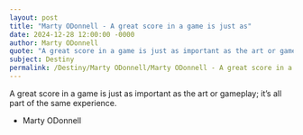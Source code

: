 ```yaml
---
layout: post
title: "Marty ODonnell - A great score in a game is just as"
date: 2024-12-28 12:00:00 -0000
author: Marty ODonnell
quote: "A great score in a game is just as important as the art or gameplay; it’s all part of the same experience."
subject: Destiny
permalink: /Destiny/Marty ODonnell/Marty ODonnell - A great score in a game is just as
---
```


A great score in a game is just as important as the art or gameplay; it’s all part of the same experience.

- Marty ODonnell
